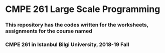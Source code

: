 # CMPE 261 Large Scale Programming

### This repository has the codes written for the worksheets, assignments for the course named
### CMPE 261 in Istanbul Bilgi University, 2018-19 Fall 
